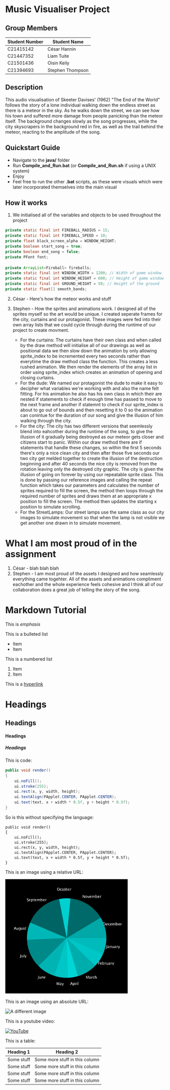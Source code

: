 # Music Visualiser Project

## Group Members
| Student Number | Student Name |
|-----------|-----------|
|C21415142 | César Hannin |
|C21447352 | Liam Tuite |
|C21501436 | Oisin Keily |
|C21394693 | Stephen Thompson |
 

## Description
This audio visualisation of Skeeter Davises' (1962) "The End of the World" follows the story of a lone individual walking down the endless street as there is a meteor in the sky. As he walks down the street, we can see how his town and suffered more damage from people panicking than the meteor itself. The background changes slowly as the song progresses, while the city skyscrapers in the background red in fire, as well as the trail behind the meteor, reacting to the amplitude of the song.

## Quickstart Guide
- Navigate to the **java/** folder
- Run **Compile_and_Run.bat** (or **Compile_and_Run.sh** if using a UNIX system)
- Enjoy
- Feel free to run the other **.bat** scripts, as these were visuals which were later incorporated themselves into the main visual

## How it works
1. We initialised all of the variables and objects to be used throughout the project
```Java
private static final int FIREBALL_RADIUS = 15;
private static final int FIREBALL_SPEED = 10;
private float black_screen_alpha = WINDOW_HEIGHT;
private boolean start_song = true;
private boolean end_song = false;
private PFont font;

private ArrayList<Fireball> fireballs;
private static final int WINDOW_WIDTH = 1200; // Width of game window
private static final int WINDOW_HEIGHT = 600; // Height of game window
private static final int GROUND_HEIGHT = 50; // Height of the ground
private static float[] smooth_bands;
```

2. César - Here's how the meteor works and stuff

3. Stephen - How the sprites and animations work. I designed all of the sprites myself so the art would be unique. I created seperate frames for the city, curtains and our protagonist. These images were fed into their own array lists that we could cycle through during the runtime of our project to create movment.
	- For the curtains: The curtains have their own class and when called by the draw method will initialise all of our drawings as well as positional data we then slow down the animation by only allowing sprite_index to be incremented every two seconds rather than everytime the draw method class the function. This creates a less rushed animation. We then render the elements of the array list in order using sprite_index which creates an animation of opening and closing curtains.
	- For the dude: We named our protagonist the dude to make it easy to decipher what variables we're working with and also the name felt fitting. For his animation he also has his own class in which their are nested if statements to check if enough time has passed to move to the next frame and another if statemnt to check if our sprite_index is about to go out of bounds and then resetting it to 0 so the animation can conintue for the duration of our song and give the illusion of him walking through the city.
	- For the city: The city has two different versions that seemlessly blend into eahcother during the runtime of the song, to give the illusion of it gradually being destroyed as our meteor gets closer and citizens start to panic. Within our draw method there are if statements that handle these changes, so within the first 5 seconds there's only a nice clean city and then after those five seconds our two city get melded together to create the illusion of the destruction beginning and after 40 seconds the nice city is removed from the rotation leaving only the destroyed city graphic. The city is given the illusion of going on forever by using our repeatable sprite class. This is done by passing our reference images and calling the repeat function which takes our parameters and calculates the number of sprites required to fill the screen, the method then loops through the required number of sprites and draws them at an appropriate x position to fill the screen. The method then updates the starting x position to simulate scrolling.
	- For the StreetLamps: Our street lamps use the same class as our city images to simulate movement so that when the lamp is not visible we get another one drawn in to simulate movement.





# What I am most proud of in the assignment
1. César - blah blah blah
2. Stephen - I am most proud of the assets I designed and how seamlessly everything came togehter. All of the assets and animations compliment eachother and the whole experience feels cohesive and I think all of our collaboration does a great job of telling the story of the song.

# Markdown Tutorial

This is *emphasis*

This is a bulleted list

- Item
- Item

This is a numbered list

1. Item
1. Item

This is a [hyperlink](http://bryanduggan.org)

# Headings
## Headings
#### Headings
##### Headings

This is code:

```Java
public void render()
{
	ui.noFill();
	ui.stroke(255);
	ui.rect(x, y, width, height);
	ui.textAlign(PApplet.CENTER, PApplet.CENTER);
	ui.text(text, x + width * 0.5f, y + height * 0.5f);
}
```

So is this without specifying the language:

```
public void render()
{
	ui.noFill();
	ui.stroke(255);
	ui.rect(x, y, width, height);
	ui.textAlign(PApplet.CENTER, PApplet.CENTER);
	ui.text(text, x + width * 0.5f, y + height * 0.5f);
}
```

This is an image using a relative URL:

![An image](images/p8.png)

This is an image using an absolute URL:

![A different image](https://bryanduggandotorg.files.wordpress.com/2019/02/infinite-forms-00045.png?w=595&h=&zoom=2)

This is a youtube video:

[![YouTube](http://img.youtube.com/vi/J2kHSSFA4NU/0.jpg)](https://www.youtube.com/watch?v=J2kHSSFA4NU)

This is a table:

| Heading 1 | Heading 2 |
|-----------|-----------|
|Some stuff | Some more stuff in this column |
|Some stuff | Some more stuff in this column |
|Some stuff | Some more stuff in this column |
|Some stuff | Some more stuff in this column |

